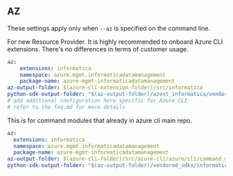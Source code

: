 ## AZ

These settings apply only when `--az` is specified on the command line.

For new Resource Provider. It is highly recommended to onboard Azure CLI extensions. There's no differences in terms of customer usage. 

``` yaml $(az) && $(target-mode) != 'core'
az:
    extensions: informatica
    namespace: azure.mgmt.informaticadatamanagement
    package-name: azure-mgmt-informaticadatamanagement
az-output-folder: $(azure-cli-extension-folder)/src/informatica
python-sdk-output-folder: "$(az-output-folder)/azext_informatica/vendored_sdks/informatica"
# add additional configuration here specific for Azure CLI
# refer to the faq.md for more details
```



This is for command modules that already in azure cli main repo. 
``` yaml $(az) && $(target-mode) == 'core'
az:
  extensions: informatica
  namespace: azure.mgmt.informaticadatamanagement
  package-name: azure-mgmt-informaticadatamanagement
az-output-folder: $(azure-cli-folder)/src/azure-cli/azure/cli/command_modules/informatica
python-sdk-output-folder: "$(az-output-folder)/vendored_sdks/informatica"
``` 
